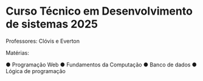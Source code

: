 # Curso Técnico em Desenvolvimento de sistemas 2025
<p> Professores: Clóvis e Everton</p>
<p>Matérias:</p>
● Programação Web
● Fundamentos da Computação
● Banco de dados
● Lógica de programação
